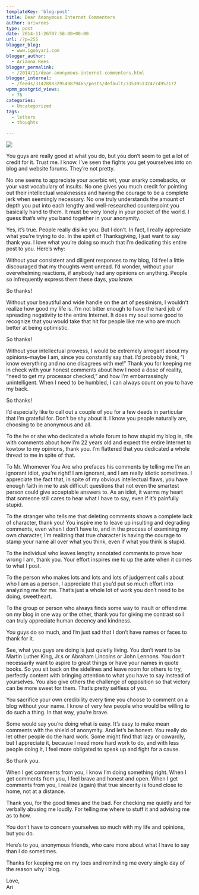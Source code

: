 ```yaml
---
templateKey: 'blog-post'
title: Dear Anonymous Internet Commenters
author: ariwrees
type: post
date: 2014-11-26T07:58:00+00:00
url: /?p=255
blogger_blog:
  - www.igobyari.com
blogger_author:
  - Arianna Rees
blogger_permalink:
  - /2014/11/dear-anonymous-internet-commenters.html
blogger_internal:
  - /feeds/3142898329549879465/posts/default/3353951324274957172
wpmm_postgrid_views:
  - 76
categories:
  - Uncategorized
tags:
  - letters
  - thoughts

---
```

[![](https://www.igobyari.com/wp-content/uploads/2014/11/anonymous2Bpost.jpg)](https://www.igobyari.com/wp-content/uploads/2014/11/anonymous2Bpost.jpg)

You guys are really good at what you do, but you don’t seem to get a lot of credit for it. Trust me. I know. I’ve seen the fights you get yourselves into on blog and website forums. They’re not pretty.   

No one seems to appreciate your acerbic wit, your snarky comebacks, or your vast vocabulary of insults. No one gives you much credit for pointing out their intellectual weaknesses and having the courage to be a complete jerk when seemingly necessary. No one truly understands the amount of depth you put into each lengthy and well-researched counterpoint you basically hand to them. It must be very lonely in your pocket of the world. I guess that’s why you band together in your anonymity. 

Yes, it’s true. People really dislike you. But I don’t. In fact, I really appreciate what you’re trying to do. In the spirit of Thanksgiving, I just want to say thank you. I love what you’re doing so much that I’m dedicating this entire post to you. Here’s why:  

  
Without your consistent and diligent responses to my blog, I’d feel a little discouraged that my thoughts went unread. I’d wonder, without your overwhelming reactions, if anybody had any opinions on anything. People so infrequently express them these days, you know.

So thanks!

Without your beautiful and wide handle on the art of pessimism, I wouldn’t realize how good my life is. I’m not bitter enough to have the hard job of spreading negativity to the entire Internet. It does my soul some good to recognize that you would take that hit for people like me who are much better at being optimistic.

So thanks! 

Without your intellectual prowess, I would be extremely arrogant about my opinions–maybe I am, since you constantly say that. I’d probably think, “I know everything and no one disagrees with me!” Thank you for keeping me in check with your honest comments about how I need a dose of reality, “need to get my processor checked,” and how I’m embarrassingly unintelligent. When I need to be humbled, I can always count on you to have my back.

So thanks!

I’d especially like to call out a couple of you for a few deeds in particular that I’m grateful for. Don’t be shy about it. I know you people naturally are, choosing to be anonymous and all. 

To the he or she who dedicated a whole forum to how stupid my blog is, rife with comments about how I’m 22 years old and expect the entire Internet to kowtow to my opinions, thank you. I’m flattered that you dedicated a whole thread to me in spite of that.

To Mr. Whomever You Are who prefaces his comments by telling me I’m an ignorant idiot, you’re right! I am ignorant, and I am really idiotic sometimes. I appreciate the fact that, in spite of my obvious intellectual flaws, you have enough faith in me to ask difficult questions that not even the smartest person could give acceptable answers to. As an idiot, it warms my heart that someone still cares to hear what I have to say, even if it’s painfully stupid.

To the stranger who tells me that deleting comments shows a complete lack of character, thank you! You inspire me to leave up insulting and degrading comments, even when I don’t have to, and in the process of examining my own character, I’m realizing that true character is having the courage to stamp your name all over what you think, even if what you think is stupid. 

To the individual who leaves lengthy annotated comments to prove how wrong I am, thank you. Your effort inspires me to up the ante when it comes to what I post. 

To the person who makes lots and lots and lots of judgement calls about who I am as a person, I appreciate that you’d put so much effort into analyzing me for me. That’s just a whole lot of work you don’t need to be doing, sweetheart. 

To the group or person who always finds some way to insult or offend me on my blog in one way or the other, thank you for giving me contrast so I can truly appreciate human decency and kindness. 

You guys do so much, and I’m just sad that I don’t have names or faces to thank for it.  

See, what you guys are doing is just quietly living. You don’t want to be Martin Luther King, Jr.s or Abraham Lincolns or John Lennons. You don’t necessarily want to aspire to great things or have your names in quote books. So you sit back on the sidelines and leave room for others to try, perfectly content with bringing attention to what you have to say instead of yourselves. You also give others the challenge of opposition so that victory can be more sweet for them. That’s pretty selfless of you.

You sacrifice your own credibility every time you choose to comment on a blog without your name. I know of very few people who would be willing to do such a thing. In that way, you’re brave.

Some would say you’re doing what is easy. It’s easy to make mean comments with the shield of anonymity. And let’s be honest. You really do let other people do the hard work. Some might find that lazy or cowardly, but I appreciate it, because I need more hard work to do, and with less people doing it, I feel more obligated to speak up and fight for a cause. 

So thank you. 

When I get comments from you, I know I’m doing something right. When I get comments from you, I feel brave and honest and open. When I get comments from you, I realize (again) that true sincerity is found close to home, not at a distance.  

Thank you, for the good times and the bad. For checking me quietly and for verbally abusing me loudly. For telling me where to stuff it and advising me as to how.

You don’t have to concern yourselves so much with my life and opinions, but you do.

Here’s to you, anonymous friends, who care more about what I have to say than I do sometimes.

Thanks for keeping me on my toes and reminding me every single day of the reason why I blog.

Love,  
Ari